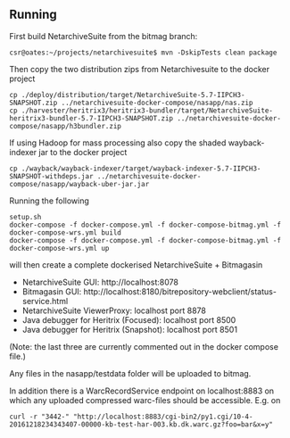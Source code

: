 ## Running
 
First build NetarchiveSuite from the bitmag branch:
```
csr@oates:~/projects/netarchivesuite$ mvn -DskipTests clean package
```
Then copy the two distribution zips from Netarchivesuite to the docker project
```
cp ./deploy/distribution/target/NetarchiveSuite-5.7-IIPCH3-SNAPSHOT.zip ../netarchivesuite-docker-compose/nasapp/nas.zip
cp ./harvester/heritrix3/heritrix3-bundler/target/NetarchiveSuite-heritrix3-bundler-5.7-IIPCH3-SNAPSHOT.zip ../netarchivesuite-docker-compose/nasapp/h3bundler.zip
```

If using Hadoop for mass processing also copy the shaded wayback-indexer jar to the docker project
```
cp ./wayback/wayback-indexer/target/wayback-indexer-5.7-IIPCH3-SNAPSHOT-withdeps.jar ../netarchivesuite-docker-compose/nasapp/wayback-uber-jar.jar
```

Running the following
```
setup.sh
docker-compose -f docker-compose.yml -f docker-compose-bitmag.yml -f docker-compose-wrs.yml build
docker-compose -f docker-compose.yml -f docker-compose-bitmag.yml -f docker-compose-wrs.yml up
```

will then create a complete dockerised NetarchiveSuite + Bitmagasin

* NetarchiveSuite GUI: http://localhost:8078
* Bitmagasin GUI: http://localhost:8180/bitrepository-webclient/status-service.html
* NetarchiveSuite ViewerProxy: localhost port 8878
* Java debugger for Heritrix (Focused): localhost port 8500
* Java debugger for Heritrix (Snapshot): localhost port 8501
 
(Note: the last three are currently commented out in the docker compose file.)

Any files in the nasapp/testdata folder will be uploaded to bitmag.

In addition there is a WarcRecordService endpoint on localhost:8883 on which any uploaded compressed warc-files should 
be accessible. E.g. on

```
curl -r "3442-" "http://localhost:8883/cgi-bin2/py1.cgi/10-4-20161218234343407-00000-kb-test-har-003.kb.dk.warc.gz?foo=bar&x=y"
```                     

